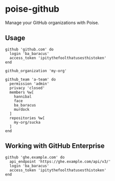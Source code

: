 # poise-github

Manage your GitHub organizations with Poise.

## Usage

```
github 'github.com' do
  login 'ba_baracus'
  access_token 'ipitythefoolthatusesthistoken'
end

github_organization 'my-org'

github_team 'a-team' do
  permission 'admin'
  privacy 'closed'
  members %w[
    hannibal
    face
    ba_baracus
    murdock
  ]
  repositories %w[
    my-org/sucka
  ]
end
```

## Working with GitHub Enterprise

```
github 'ghe.example.com' do
  api_endpoint 'https://ghe.example.com/api/v3/'
  login 'ba_baracus'
  access_token 'ipitythefoolthatusesthistoken'
end
```
